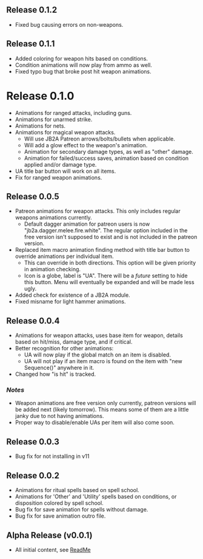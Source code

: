 ## Release 0.1.2
- Fixed bug causing errors on non-weapons.
  
## Release 0.1.1
- Added coloring for weapon hits based on conditions.
- Condition animations will now play from ammo as well.
- Fixed typo bug that broke post hit weapon animations.
  
# Release 0.1.0
- Animations for ranged attacks, including guns.
- Animations for unarmed strike.
- Animations for nets.
- Animations for magical weapon attacks.
  - Will use JB2A Patreon arrows/bolts/bullets when applicable.
  - Will add a glow effect to the weapon's animation.
  - Animation for secondary damage types, as well as "other" damage.
  - Animation for failed/success saves, animation based on condition applied and/or damage type.
- UA title bar button will work on all items.
- Fix for ranged weapon animations.
  
## Release 0.0.5
- Patreon animations for weapon attacks. This only includes regular weapons animations currently.
  - Default dagger animation for patreon users is now "jb2a.dagger.melee.fire.white". The regular option included in the free version isn't supposed to exist and is not included in the patreon version.
- Replaced item macro animation finding method with title bar button to override animations per individual item.
  - This can override in both directions. This option will be given priority in animation checking.
  - Icon is a globe, label is "UA". There will be a *future* setting to hide this button. Menu will eventually be expanded and will be made less ugly.
- Added check for existence of a JB2A module.
- Fixed misname for light hammer animations.
  
## Release 0.0.4
- Animations for weapon attacks, uses base item for weapon, details based on hit/miss, damage type, and if critical.
- Better recognition for other animations: 
  - UA will now play if the global match on an item is disabled.
  - UA will not play if an item macro is found on the item with "new Sequence()" anywhere in it.
- Changed how "is hit" is tracked.
### *Notes*
- Weapon animations are free version only currently, patreon versions will be added next (likely tomorrow). This means some of them are a little janky due to not having animations.
- Proper way to disable/enable UAs per item will also come soon.
  
## Release 0.0.3
- Bug fix for not installing in v11

## Release 0.0.2
- Animations for ritual spells based on spell school.
- Animations for 'Other' and 'Utility' spells based on conditions, or disposition colored by spell school.
- Bug fix for save animation for spells without damage.
- Bug fix for save animation outro file.
  
## Alpha Release (v0.0.1)
- All initial content, see [ReadMe](README.md)
